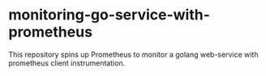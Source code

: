 # monitoring-go-service-with-prometheus
This repository spins up Prometheus to monitor a golang web-service with prometheus client instrumentation.
